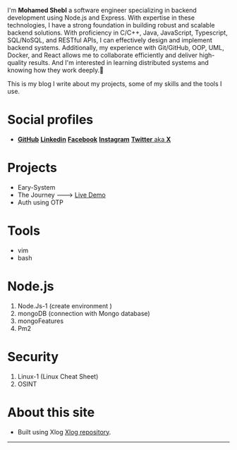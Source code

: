 I'm **Mohamed Shebl** a software engineer specializing in backend development using Node.js and Express. With expertise in these technologies, I have a strong foundation in building robust and scalable backend solutions. With proficiency in C/C++, Java, JavaScript, Typescript, SQL/NoSQL, and RESTful APIs, I can effectively design and implement backend systems. Additionally, my experience with Git/GitHub, OOP, UML, Docker, and React allows me to collaborate efficiently and deliver high-quality results. And I'm interested in learning distributed systems and knowing how they work deeply.:ghost:

This is my blog I write about my projects, some of my skills and the tools I use.


# Social profiles 
* [**GitHub**](https://www.github.com/Adosh74) [**Linkedin**](https://www.linkedin.com/in/shebl74) [**Facebook**](https://www.facebook.com/shebl74)  [**Instagram**](https://www.instagram.com/shebl0x01) [**Twitter** aka **X**](https://twitter.com/mohamedhamdii74)


# Projects
 * Eary-System
 * The Journey ---> [Live Demo](https://the-journey-q5g0.onrender.com/)
 * Auth using OTP

# Tools
  * vim
  * bash

# Node.js
 1. Node.Js-1 (create environment )
 2. mongoDB (connection with Mongo database)
 3. mongoFeatures
 4. Pm2

# Security
 1. Linux-1 (Linux Cheat Sheet)
 2. OSINT

# About this site
* Built using Xlog [Xlog repository](https://github.com/emad-elsaid/xlog).
----
    



